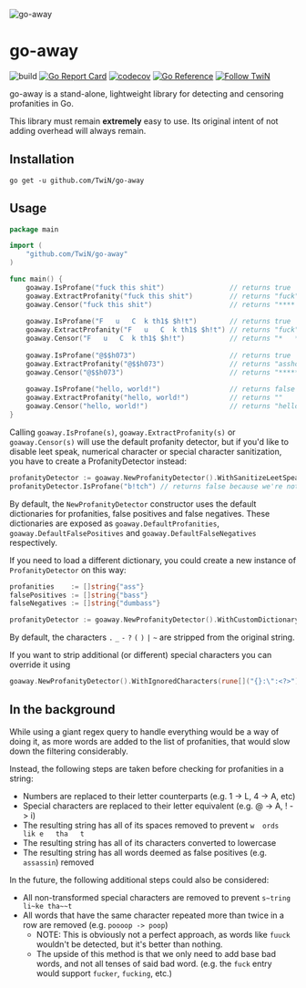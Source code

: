 ![go-away](/.github/assets/go-away.png)

# go-away
![build](https://github.com/TwiN/go-away/workflows/build/badge.svg)
[![Go Report Card](https://goreportcard.com/badge/github.com/TwiN/go-away)](https://goreportcard.com/report/github.com/TwiN/go-away)
[![codecov](https://codecov.io/gh/TwiN/go-away/branch/master/graph/badge.svg)](https://codecov.io/gh/TwiN/go-away)
[![Go Reference](https://pkg.go.dev/badge/github.com/TwiN/go-away.svg)](https://pkg.go.dev/github.com/TwiN/go-away)
[![Follow TwiN](https://img.shields.io/github/followers/TwiN?label=Follow&style=social)](https://github.com/TwiN)

go-away is a stand-alone, lightweight library for detecting and censoring profanities in Go.

This library must remain **extremely** easy to use. Its original intent of not adding overhead will always remain.


## Installation
```console
go get -u github.com/TwiN/go-away
```


## Usage
```go
package main

import (
    "github.com/TwiN/go-away"
)

func main() {
    goaway.IsProfane("fuck this shit")                // returns true
    goaway.ExtractProfanity("fuck this shit")         // returns "fuck"
    goaway.Censor("fuck this shit")                   // returns "**** this ****"
    
    goaway.IsProfane("F   u   C  k th1$ $h!t")        // returns true
    goaway.ExtractProfanity("F   u   C  k th1$ $h!t") // returns "fuck"
    goaway.Censor("F   u   C  k th1$ $h!t")           // returns "*   *   *  * th1$ ****"
    
    goaway.IsProfane("@$$h073")                       // returns true
    goaway.ExtractProfanity("@$$h073")                // returns "asshole"
    goaway.Censor("@$$h073")                          // returns "*******"
    
    goaway.IsProfane("hello, world!")                 // returns false
    goaway.ExtractProfanity("hello, world!")          // returns ""
    goaway.Censor("hello, world!")                    // returns "hello, world!"
}
```

Calling `goaway.IsProfane(s)`, `goaway.ExtractProfanity(s)` or `goaway.Censor(s)` will use the default profanity detector,
but if you'd like to disable leet speak, numerical character or special character sanitization, you have to create a
ProfanityDetector instead:
```go
profanityDetector := goaway.NewProfanityDetector().WithSanitizeLeetSpeak(false).WithSanitizeSpecialCharacters(false).WithSanitizeAccents(false)
profanityDetector.IsProfane("b!tch") // returns false because we're not sanitizing special characters
```

By default, the `NewProfanityDetector` constructor uses the default dictionaries for profanities, false positives and false negatives.
These dictionaries are exposed as `goaway.DefaultProfanities`, `goaway.DefaultFalsePositives` and `goaway.DefaultFalseNegatives` respectively.

If you need to load a different dictionary, you could create a new instance of `ProfanityDetector` on this way:
```go
profanities    := []string{"ass"}
falsePositives := []string{"bass"}
falseNegatives := []string{"dumbass"}

profanityDetector := goaway.NewProfanityDetector().WithCustomDictionary(profanities, falsePositives, falseNegatives)
```

By default, the characters `.` `_` `-` `?` `(` `)` `|` `~` are stripped from the original string. 

If you want to strip additional (or different) special characters you can override it using
```go
goaway.NewProfanityDetector().WithIgnoredCharacters(rune[]("{}:\":<?>"))
```


## In the background
While using a giant regex query to handle everything would be a way of doing it, as more words 
are added to the list of profanities, that would slow down the filtering considerably.

Instead, the following steps are taken before checking for profanities in a string:

- Numbers are replaced to their letter counterparts (e.g. 1 -> L, 4 -> A, etc)
- Special characters are replaced to their letter equivalent (e.g. @ -> A, ! -> i)
- The resulting string has all of its spaces removed to prevent `w  ords  lik e   tha   t`
- The resulting string has all of its characters converted to lowercase
- The resulting string has all words deemed as false positives (e.g. `assassin`) removed

In the future, the following additional steps could also be considered:
- All non-transformed special characters are removed to prevent `s~tring li~ke tha~~t`
- All words that have the same character repeated more than twice in a row are removed (e.g. `poooop -> poop`)
  - NOTE: This is obviously not a perfect approach, as words like `fuuck` wouldn't be detected, but it's better than nothing.
  - The upside of this method is that we only need to add base bad words, and not all tenses of said bad word. (e.g. the `fuck` entry would support `fucker`, `fucking`, etc.)
